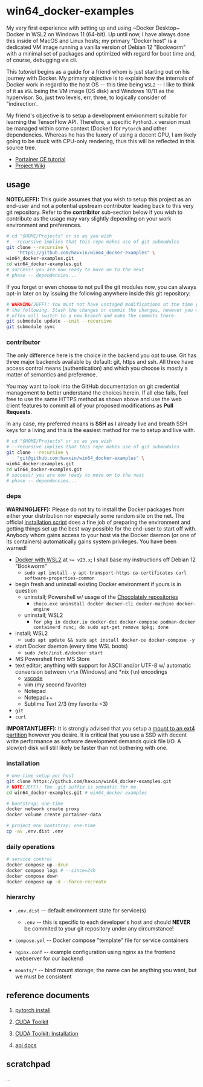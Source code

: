 # win64_docker-examples

My very first experience with setting up and using ~Docker Desktop~ Docker in WSL2 on Windows 11 (64-bit). Up until now, I have always done this inside of MacOS and Linux hosts; my primary "Docker host" is a dedicated VM image running a vanilla version of Debian 12 "Bookworm" with a minimal set of packages and optimized with regard for boot time and, of course, debugging via cli.

This *tutorial* begins as a guide for a friend whom is just starting out on his journey with Docker. My primary objective is to explain how the internals of Docker work in regard to the host OS -- this time being `WSL2` -- I like to think of it as `WSL` being the VM image (OS disk) and Windows 10/11 as the hypervisor. So, just two levels, err, three, to logically consider of "indirection'.

My friend's objective is to setup a development environment suitable for learning the TensorFlow API.  Therefore, a specific `Python3.x` version must be managed within some context (Docker) for `Pytorch` and other dependencies. Whereas he has the luxery of using a decent GPU, I am likely going to be stuck with CPU-only rendering, thus this will be reflected in this source tree. 

- [Portainer CE tutorial][10]
- [Project Wiki](https://github.com/haxxin/win64_docker-examples/wiki)

## usage

**NOTE(JEFF):** This guide assumes that you wish to setup this project
as an end-user and not a potential upstream contributor leading back to
this very git repository. Refer to the **contribitor** sub-section
below if you wish to contribute as the usage may vary slightly depending
on your work environment and preferences.

```sh
# cd "$HOME/Projects" or so as you wish
# --recursive implies that this repo makes use of git submodules
git clone --recursive \
    "https://github.com/haxxin/win64_docker-examples" \
win64_docker-examples.git
cd win64_docker-examples.git
# success! you are now ready to move on to the next
# phase -- dependencies...
```

If you forget or even choose to not pull the git modules now, you can always
opt-in later on by issuing the following anywhere inside this git repository:

```sh
# WARNING(JEFF): You must not have unstaged modifications at the time you issue
# the following. Stash the changes or commit the changes, however you wish. I
# often will switch to a new branch and make the commits there.
git submodule update --init --recursive
git submodule sync
```

### contributor

The only difference here is the choice in the backend you opt to use.
Git has three major backends available by default: git, https and ssh.
All three have access control means (authentication) and which you
choose is mostly a matter of semantics and preference.

You may want to look into the GitHub documentation on git credential
management to better understand the choices herein. If all else fails,
feel free to use the same HTTPS method as shown above and use the web
client features to commit all of your proposed modifications as
**Pull Requests**.

In any case, my preferred means is **SSH** as I already live and breath
SSH keys for a living and this is the easiest method for me to setup
and live with.

```sh
# cd "$HOME/Projects" or so as you wish
# --recursive implies that this repo makes use of git submodules
git clone --recursive \
    "git@github.com:haxxin/win64_docker-examples" \
win64_docker-examples.git
cd win64_docker-examples.git
# success! you are now ready to move on to the next 
# phase -- dependencies...
```

### deps

**WARNING(JEFF):** Please do not try to install the Docker packages from either your distribution nor especially some random site on the net. The official [installation script][90] does a fine job of preparing the environment and getting things set up the best way possible for the end-user to start off with. Anybody whom gains access to your host via the Docker daemon (or one of its containers) automatically gains system privileges. You have been warned!

- [Docker with WSL2][0] at `>= v23.x`; I shall base my instructions off Debian 12 "Bookworm"
  * `sudo apt install -y apt-transport-https ca-certificates curl software-properties-common`
- begin fresh and uninstall existing Docker environment if yours is in question
  - uninstall; Powershell w/ usage of the [Chocolately repositories][99]
    * `choco.exe uninstall docker docker-cli docker-machine docker-engine`
  - uninstall; WSL2
    * `for pkg in docker.io docker-doc docker-compose podman-docker containerd runc; do sudo apt-get remove $pkg; done`
- install; WSL2
  * `sudo apt update && sudo apt install docker-ce docker-compose -y`
- start Docker daemon (every time WSL boots)
  * `sudo /etc/init.d/docker start`
- MS Powershell from MS Store
- text editor; anything with support for ASCII and/or UTF-8 w/ automatic conversion between `\r\n` (Windows) and *nix (`\n`) encodings
  * [vscode][120]
  * vim (my second favorite)
  * Notepad
  * Notepad++
  * Sublime Text 2/3 (my favorite <3)
- `git`
- `curl`

**IMPORTANT(JEFF):** It is strongly advised that you setup a [mount to an ext4 partition][110] however you desire. It is critical that you use a SSD with decent write performance as software development demands quick file I/O. A slow(er) disk will still likely be faster than not bothering with one.   

### installation

```sh
# one-time setup per host
git clone https://github.com/haxxin/win64_docker-examples.git
# NOTE(JEFF): The .git suffix is semantic for me
cd win64_docker-examples.git # win64_docker-examples

# bootstrap; one-time
docker network create proxy
docker volume create portainer-data

# project env bootstrap; one-time
cp -av .env.dist .env
```

### daily operations
 
```sh
# service control
docker compose up -drun
docker compose logs # --since=24h
docker compose down
docker compose up -d --force-recreate
```

### hierarchy

- `.env.dist` -- default environment state for service(s)
  * `.env` -- this is specific to each developer's host and should **NEVER**
  be commited to your git repository under any circumstance!

- `compose.yml` -- Docker compose "template" file for service containers

- `nginx.conf` -- example configuration using nginx as the frontend webserver for our backend 

- `mounts/*` -- bind mount storage; the name can be anything you want, but we must be consistent 

## reference documents

[0]: https://docs.docker.com/engine/install/debian/#install-using-the-repository

1. [pytorch install](https://pytorch.org/get-started/locally/)

2. [CUDA Toolkit](https://developer.nvidia.com/cuda-downloads?target_os=Windows&target_arch=x86_64&target_version=11&target_type=exe_local)

3. [CUDA Toolkit: Installation](https://docs.nvidia.com/cuda/cuda-installation-guide-linux/#meta-packages)

4. [api docs](https://pytorch.org/docs/stable/cuda.html)

[10]: https://earthly.dev/blog/portainer-for-docker-container-management/
[99]: https://chocolatey.org/
[90]: https://get.docker.com/
[100]: https://github.com/KichangKim/DeepDanbooru
[110]: https://learn.microsoft.com/en-us/windows/wsl/wsl2-mount-disk#
[120]: https://wiki.debian.org/VisualStudioCode

## scratchpad

*...*
